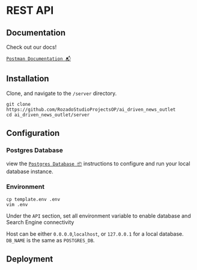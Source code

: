 # REST API

## Documentation

Check out our docs!

[`Postman Documentation 📬`](https://documenter.getpostman.com/view/18456662/2s93CUGVNW)

## Installation

Clone, and navigate to the `/server` directory.

```shell
git clone https://github.com/RozadoStudioProjectsOP/ai_driven_news_outlet
cd ai_driven_news_outlet/server
```

## Configuration

### Postgres Database

view the [`Postgres Database 📦`](../database/README.md) instructions to configure and run your local database instance.

### Environment

```shell
cp template.env .env
vim .env
```

Under the `API` section, set all environment variable to enable database and Search Engine connectivity

Host can be either `0.0.0.0`,`localhost`, or `127.0.0.1` for a local database. `DB_NAME` is the same as `POSTGRES_DB`.

## Deployment

```

```
